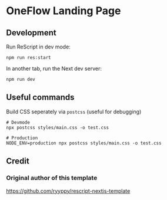 # OneFlow Landing Page
## Development

Run ReScript in dev mode:

```
npm run res:start
```

In another tab, run the Next dev server:

```
npm run dev
```

## Useful commands

Build CSS seperately via `postcss` (useful for debugging)

```
# Devmode
npx postcss styles/main.css -o test.css

# Production
NODE_ENV=production npx postcss styles/main.css -o test.css
```

## Credit
### Original author of this template
https://github.com/ryyppy/rescript-nextjs-template
